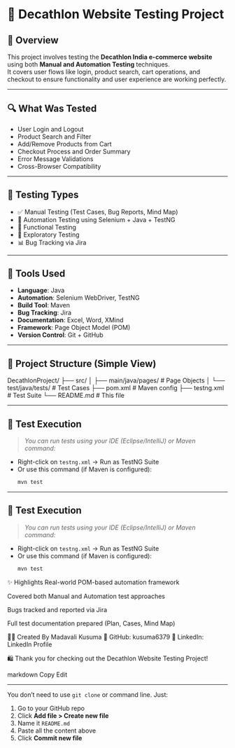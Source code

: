
# 🛒 Decathlon Website Testing Project

## 📘 Overview
This project involves testing the **Decathlon India e-commerce website** using both **Manual and Automation Testing** techniques.  
It covers user flows like login, product search, cart operations, and checkout to ensure functionality and user experience are working perfectly.

---

## 🔍 What Was Tested
- User Login and Logout
- Product Search and Filter
- Add/Remove Products from Cart
- Checkout Process and Order Summary
- Error Message Validations
- Cross-Browser Compatibility

---

## 🧪 Testing Types
- ✅ Manual Testing (Test Cases, Bug Reports, Mind Map)
- 🤖 Automation Testing using Selenium + Java + TestNG
- 🔁 Functional Testing
- 🧠 Exploratory Testing
- 📊 Bug Tracking via Jira

---

## 🧰 Tools Used
- **Language**: Java  
- **Automation**: Selenium WebDriver, TestNG  
- **Build Tool**: Maven  
- **Bug Tracking**: Jira  
- **Documentation**: Excel, Word, XMind  
- **Framework**: Page Object Model (POM)  
- **Version Control**: Git + GitHub

---

## 📂 Project Structure (Simple View)
DecathlonProject/
├── src/
│ ├── main/java/pages/ # Page Objects
│ └── test/java/tests/ # Test Cases
├── pom.xml # Maven config
├── testng.xml # Test Suite
└── README.md # This file

---

## 🚦 Test Execution
> _You can run tests using your IDE (Eclipse/IntelliJ) or Maven command:_

- Right-click on `testng.xml` → Run as TestNG Suite  
- Or use this command (if Maven is configured):
  ```bash
  mvn test

---

## 🚦 Test Execution
> _You can run tests using your IDE (Eclipse/IntelliJ) or Maven command:_

- Right-click on `testng.xml` → Run as TestNG Suite  
- Or use this command (if Maven is configured):
  ```bash
  mvn test
✨ Highlights
Real-world POM-based automation framework

Covered both Manual and Automation test approaches

Bugs tracked and reported via Jira

Full test documentation prepared (Plan, Cases, Mind Map)

👩‍💻 Created By
Madavali Kusuma
🔗 GitHub: kusuma6379
🔗 LinkedIn: LinkedIn Profile

🛍️ Thank you for checking out the Decathlon Website Testing Project!

markdown
Copy
Edit

---

You don’t need to use `git clone` or command line. Just:

1. Go to your GitHub repo
2. Click **Add file > Create new file**
3. Name it `README.md`
4. Paste all the content above
5. Click **Commit new file**


